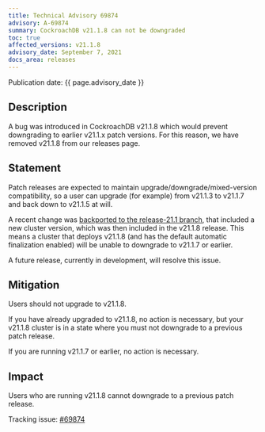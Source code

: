 ```yaml
---
title: Technical Advisory 69874
advisory: A-69874
summary: CockroachDB v21.1.8 can not be downgraded
toc: true
affected_versions: v21.1.8
advisory_date: September 7, 2021
docs_area: releases
---
```


Publication date: {{ page.advisory_date }}

## Description

A bug was introduced in CockroachDB v21.1.8 which would prevent downgrading to earlier v21.1.x patch versions. For this reason, we have removed v21.1.8 from our releases page.

## Statement

Patch releases are expected to maintain upgrade/downgrade/mixed-version compatibility, so a user can upgrade (for example) from v21.1.3 to v21.1.7 and back down to v21.1.5 at will.

A recent change was [backported to the release-21.1 branch](https://github.com/cockroachdb/cockroach/pull/69157/files#diff-8f32466c40e6960b988c87d7e2453c01a591d420af123f0963959da8e580f2e4), that included a new cluster version, which was then included in the v21.1.8 release. This means a cluster that deploys v21.1.8 (and has the default automatic finalization enabled) will be unable to downgrade to v21.1.7 or earlier.

A future release, currently in development, will resolve this issue.

## Mitigation

Users should not upgrade to v21.1.8.

If you have already upgraded to v21.1.8, no action is necessary, but your v21.1.8 cluster is in a state where you must not downgrade to a previous patch release.

If you are running v21.1.7 or earlier, no action is necessary.

## Impact

Users who are running v21.1.8 cannot downgrade to a previous patch release.

Tracking issue: [#69874](https://github.com/cockroachdb/cockroach/issues/69874)
